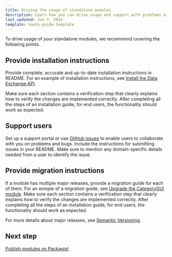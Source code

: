 ```yaml
---
title: Driving the usage of standalone modules
description: Learn how you can drive usage and support with problems within your Spryker based projects.
last_updated: Jun 7, 2024
template: howto-guide-template
---
```


To drive usage of your standalone modules, we recommend covering the following points.

## Provide installation instructions

Provide complete, accurate and up-to-date installation instructions in README. For an example of installation instructions, see [Install the Data Exchange API](/docs/pbc/all/data-exchange/{{site.version}}/install-and-upgrade/install-the-data-exchange-api.html).

Make sure each section contains a verification step that clearly explains how to verify the changes are implemented correctly. After completing all the steps of an installation guide, for end users, the functionality should work as expected.


## Support users

Set up a support portal or use [GitHub issues](https://docs.github.com/en/issues/tracking-your-work-with-issues/quickstart) to enable users to collaborate with you on problems and bugs. Include the instructions for submitting issues in your README. Make sure to mention any domain-specific details needed from a user to identify the issue.


## Provide migration instructions

If a module has multiple major releases, provide a migration guide for each of them. For an exmple of a migration guide, see [Upgrade the CategoryGUI module](/docs/pbc/all/product-information-management/{{site.version}}/base-shop/install-and-upgrade/upgrade-modules/upgrade-the-categorygui-module.html). Make sure each section contains a verification step that clearly explains how to verify the changes are implemented correctly. After completing all the steps of an installation guide, for end users, the functionality should work as expected.

For more details about major releases, see [Semantic Versioning](https://semver.org/).


<!-- 4. Request a review of your module from **Spryker** to obtain **Verified by Spryker** badge, it will allow to promote it and increase trust from the end users into it.

   - **More details coming soon.**


5. Publish the module in Spryker Application Catalog

    - **More details coming soon.**


-->


## Next step

[Publish modules on Packagist](/docs/dg/dev/developing-standalone-modules/publish-standalone-modules-on-packagist.html)
